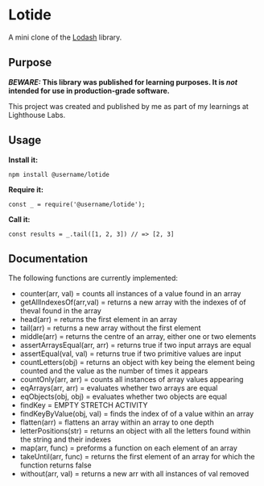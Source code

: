 # Lotide

A mini clone of the [Lodash](https://lodash.com) library.

## Purpose

**_BEWARE:_ This library was published for learning purposes. It is _not_ intended for use in production-grade software.**

This project was created and published by me as part of my learnings at Lighthouse Labs. 

## Usage

**Install it:**

`npm install @username/lotide`

**Require it:**

`const _ = require('@username/lotide');`

**Call it:**

`const results = _.tail([1, 2, 3]) // => [2, 3]`

## Documentation

The following functions are currently implemented:

* counter(arr, val) = counts all instances of a value found in an array
* getAllIndexesOf(arr,val) = returns a new array with the indexes of of theval found in the array
* head(arr) = returns the first element in an array
* tail(arr) = returns a new array without the first element
* middle(arr) = returns the centre of an array, either one or two elements
* assertArraysEqual(arr, arr) = returns true if two input arrays are equal
* assertEqual(val, val) = returns true if two primitive values are input
* countLetters(obj) = returns an object with key being the element being counted and the value as the number of times it appears
* countOnly(arr, arr) = counts all instances of array values appearing
* eqArrays(arr, arr) = evaluates whether two arrays are equal 
* eqObjects(obj, obj) = evaluates whether two objects are equal
* findKey = EMPTY STRETCH ACTIVITY
* findKeyByValue(obj, val) = finds the index of of a value within an array
* flatten(arr) = flattens an array within an array to one depth
* letterPositions(str) = returns an object with all the letters found within the string and their indexes 
* map(arr, func) = preforms a function on each element of an array
* takeUntil(arr, func) = returns the first element of an array for which the function returns false
* without(arr, val) = returns a new arr with all instances of val removed